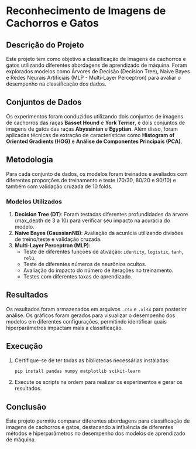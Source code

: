 # Reconhecimento de Imagens de Cachorros e Gatos

## Descrição do Projeto
Este projeto tem como objetivo a classificação de imagens de cachorros e gatos utilizando diferentes abordagens de aprendizado de máquina. Foram explorados modelos como Árvores de Decisão (Decision Tree), Naive Bayes e Redes Neurais Artificiais (MLP - Multi-Layer Perceptron) para avaliar o desempenho na classificação dos dados.

## Conjuntos de Dados
Os experimentos foram conduzidos utilizando dois conjuntos de imagens de cachorros das raças **Basset Hound** e **York Terrier**, e dois conjuntos de imagens de gatos das raças **Abyssinian** e **Egyptian**. Além disso, foram aplicadas técnicas de extração de características como **Histogram of Oriented Gradients (HOG)** e **Análise de Componentes Principais (PCA)**.

## Metodologia
Para cada conjunto de dados, os modelos foram treinados e avaliados com diferentes proporções de treinamento e teste (70/30, 80/20 e 90/10) e também com validação cruzada de 10 folds.

### Modelos Utilizados
1. **Decision Tree (DT)**: Foram testadas diferentes profundidades da árvore (max_depth de 3 a 10) para verificar seu impacto na acurácia do modelo.
2. **Naive Bayes (GaussianNB)**: Avaliação da acurácia utilizando divisões de treino/teste e validação cruzada.
3. **Multi-Layer Perceptron (MLP)**:
   - Teste de diferentes funções de ativação: `identity`, `logistic`, `tanh`, `relu`.
   - Teste de diferentes números de neurônios ocultos.
   - Avaliação do impacto do número de iterações no treinamento.
   - Testes com diferentes taxas de aprendizado.

## Resultados
Os resultados foram armazenados em arquivos `.csv` e `.xlsx` para posterior análise. Os gráficos foram gerados para visualizar o desempenho dos modelos em diferentes configurações, permitindo identificar quais hiperparâmetros impactam mais a classificação.

## Execução
1. Certifique-se de ter todas as bibliotecas necessárias instaladas:
   ```bash
   pip install pandas numpy matplotlib scikit-learn
   ```
2. Execute os scripts na ordem para realizar os experimentos e gerar os resultados.

## Conclusão
Este projeto permitiu comparar diferentes abordagens para classificação de imagens de cachorros e gatos, destacando a influência de diferentes métodos e hiperparâmetros no desempenho dos modelos de aprendizado de máquina.

